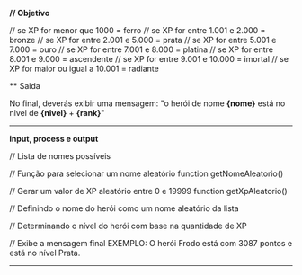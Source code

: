 **// Objetivo**

// se XP for menor que 1000 = ferro
// se XP for entre 1.001 e 2.000 = bronze
// se XP for entre 2.001 e 5.000 = prata
// se XP for entre 5.001 e 7.000 = ouro
// se XP for entre 7.001 e 8.000 = platina
// se XP for entre 8.001 e 9.000 = ascendente
// se XP for entre 9.001 e 10.000 = imortal
// se XP for maior ou igual a 10.001 = radiante

** Saida

No final, deverás exibir uma mensagem:
"o herói de nome **{nome}** está no nivel de **{nivel}** + **{rank}**"



-------------------------------------------------------------------------

**input, process e output**

// Lista de nomes possíveis

// Função para selecionar um nome aleatório
        function getNomeAleatorio()

// Gerar um valor de XP aleatório entre 0 e 19999
        function getXpAleatorio()

// Definindo o nome do herói como um nome aleatório da lista

// Determinando o nível do herói com base na quantidade de XP

// Exibe a mensagem final
        EXEMPLO: O herói Frodo está com 3087 pontos e está no nível Prata.

------------------------------------------------------------------------

